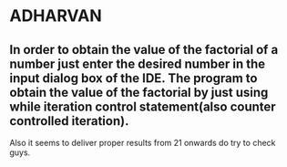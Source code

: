 # ADHARVAN  
In order to obtain the value of the factorial of a number just enter the desired number in the input dialog box of the IDE.
The program to obtain the value of the factorial by just using while iteration control statement(also counter controlled iteration).
---
Also it seems to deliver proper results from 21 onwards do try to check guys.
